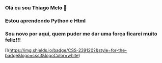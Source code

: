 ###  Olá eu sou Thiago Melo  🤙

### Estou aprendendo Python e  Html

###  Sou novo por aqui, quem puder me dar uma força ficarei muito feliz!!!

[!(https://img.shields.io/badge/CSS-239120?&style=for-the-badge&logo=css3&logoColor=white)
